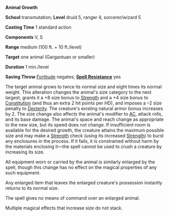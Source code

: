  **Animal Growth**

**School** transmutation; **Level** druid 5, ranger 4, sorcerer/wizard 5

**Casting Time** 1 standard action

**Components** V, S

**Range** medium (100 ft. + 10 ft./level)

**Target** one animal (Gargantuan or smaller)

**Duration** 1 min./level

**Saving Throw** [Fortitude](../combat.md#_fortitude) negates; **[Spell Resistance](../glossary.md#_spell-resistance)** yes

The target animal grows to twice its normal size and eight times its normal weight. This alteration changes the animal's size category to the next largest, grants it a +8 size bonus to [Strength](../gettingStarted.md#_strength) and a +4 size bonus to [Constitution](../gettingStarted.md#_constitution) (and thus an extra 2 hit points per HD), and imposes a –2 size penalty to [Dexterity](../gettingStarted.md#_dexterity). The creature's existing natural armor bonus increases by 2. The size change also affects the animal's modifier to [AC](../combat.md#_armor-class), attack rolls, and its base damage. The animal's space and reach change as appropriate to the new size, but its speed does not change. If insufficient room is available for the desired growth, the creature attains the maximum possible size and may make a [Strength](../gettingStarted.md#_strength) check (using its increased [Strength](../gettingStarted.md#_strength)) to burst any enclosures in the process. If it fails, it is constrained without harm by the materials enclosing it—the spell cannot be used to crush a creature by increasing its size.

All equipment worn or carried by the animal is similarly enlarged by the spell, though this change has no effect on the magical properties of any such equipment.

Any enlarged item that leaves the enlarged creature's possession instantly returns to its normal size.

The spell gives no means of command over an enlarged animal.

Multiple magical effects that increase size do not stack.

